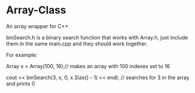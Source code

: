 # Array-Class
An array wrapper for C++

binSearch.h is a binary search function that works with Array.h, just include them in the same main.cpp and they should work together.

For example:

Array x = Array(100, 16);// makes an array with 100 indexes set to 16

cout << binSearch(3, x, 0, x.Size() - 1) << endl; // searches for 3 in the array and prints 0


